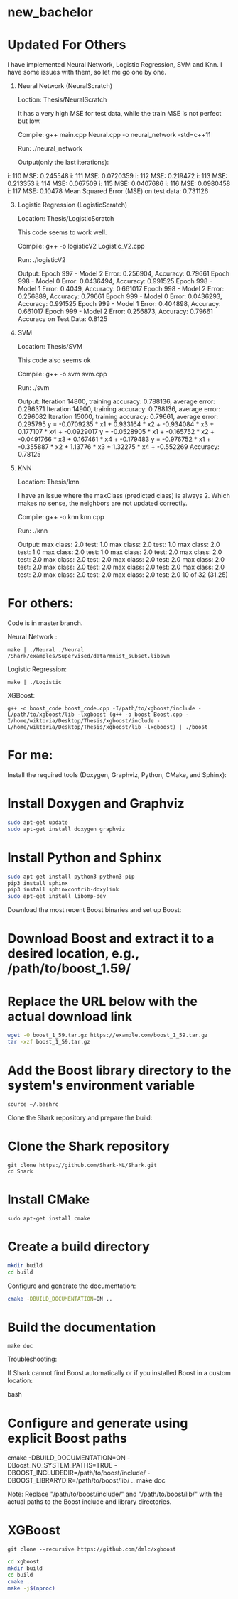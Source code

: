 # new_bachelor

# Updated For Others
I have implemented Neural Network, Logistic Regression, SVM and Knn. I have some issues with them, so let me go one by one.

1. Neural Network (NeuralScratch)
   
   Loction: Thesis/NeuralScratch
   
   It has a very high MSE for test data, while the train MSE is not perfect but low.
   
   Compile: g++ main.cpp Neural.cpp -o neural_network -std=c++11
   
   Run: ./neural_network
   
   Output(only the last iterations):
   
i: 110 MSE: 0.245548
i: 111 MSE: 0.0720359
i: 112 MSE: 0.219472
i: 113 MSE: 0.213353
i: 114 MSE: 0.067509
i: 115 MSE: 0.0407686
i: 116 MSE: 0.0980458
i: 117 MSE: 0.10478
Mean Squared Error (MSE) on test data: 0.731126

3. Logistic Regression (LogisticScratch)
   
   Location: Thesis/LogisticScratch
   
   This code seems to work well.
   
   Compile: g++ -o logisticV2 Logistic_V2.cpp
   
   Run: ./logisticV2
   
   Output:
Epoch 997 - Model 2 Error: 0.256904, Accuracy: 0.79661
Epoch 998 - Model 0 Error: 0.0436494, Accuracy: 0.991525
Epoch 998 - Model 1 Error: 0.4049, Accuracy: 0.661017
Epoch 998 - Model 2 Error: 0.256889, Accuracy: 0.79661
Epoch 999 - Model 0 Error: 0.0436293, Accuracy: 0.991525
Epoch 999 - Model 1 Error: 0.404898, Accuracy: 0.661017
Epoch 999 - Model 2 Error: 0.256873, Accuracy: 0.79661
Accuracy on Test Data: 0.8125

5. SVM
   
   Location: Thesis/SVM
   
   This code also seems ok
   
   Compile: g++ -o svm svm.cpp
   
   Run: ./svm
   
   Output:
Iteration 14800, training accuracy: 0.788136, average error: 0.296371
Iteration 14900, training accuracy: 0.788136, average error: 0.296082
Iteration 15000, training accuracy: 0.79661, average error: 0.295795
y = -0.0709235 * x1 + 0.933164 * x2 + -0.934084 * x3 + 0.177107 * x4 + -0.0929017
y = -0.0528905 * x1 + -0.165752 * x2 + -0.0491766 * x3 + 0.167461 * x4 + -0.179483
y = -0.976752 * x1 + -0.355887 * x2 + 1.13776 * x3 + 1.32275 * x4 + -0.552269
Accuracy: 0.78125

7. KNN
   
   Location: Thesis/knn
   
   I have an issue where the maxClass (predicted class) is always 2. Which makes no sense, the neighbors are not updated correctly.
   
   Compile: g++ -o knn knn.cpp
   
   Run: ./knn
   
   Output:
max class: 2.0 test: 1.0
max class: 2.0 test: 1.0
max class: 2.0 test: 1.0
max class: 2.0 test: 1.0
max class: 2.0 test: 2.0
max class: 2.0 test: 2.0
max class: 2.0 test: 2.0
max class: 2.0 test: 2.0
max class: 2.0 test: 2.0
max class: 2.0 test: 2.0
max class: 2.0 test: 2.0
max class: 2.0 test: 2.0
max class: 2.0 test: 2.0
max class: 2.0 test: 2.0
10 of 32 (31.25)




# For others:

Code is in master branch.

Neural Network :
 ```
 make | ./Neural ./Neural /Shark/examples/Supervised/data/mnist_subset.libsvm
```
Logistic Regression: 
```
make | ./Logistic
```
XGBoost:
```
g++ -o boost_code boost_code.cpp -I/path/to/xgboost/include -L/path/to/xgboost/lib -lxgboost (g++ -o boost Boost.cpp -I/home/wiktoria/Desktop/Thesis/xgboost/include -L/home/wiktoria/Desktop/Thesis/xgboost/lib -lxgboost) | ./boost
```
# For me:
Install the required tools (Doxygen, Graphviz, Python, CMake, and Sphinx):


# Install Doxygen and Graphviz
```bash
sudo apt-get update
sudo apt-get install doxygen graphviz
```
# Install Python and Sphinx
```bash
sudo apt-get install python3 python3-pip
pip3 install sphinx
pip3 install sphinxcontrib-doxylink
sudo apt-get install libomp-dev
```
Download the most recent Boost binaries and set up Boost:


# Download Boost and extract it to a desired location, e.g., /path/to/boost_1.59/
# Replace the URL below with the actual download link   
```bash
wget -O boost_1_59.tar.gz https://example.com/boost_1_59.tar.gz
tar -xzf boost_1_59.tar.gz
```
# Add the Boost library directory to the system's environment variable
```echo 'export BOOST_LIBRARYDIR=/path/to/boost_1.59/lib64-msvc-12.0' >> ~/.bashrc
source ~/.bashrc
```
Clone the Shark repository and prepare the build:


# Clone the Shark repository
```
git clone https://github.com/Shark-ML/Shark.git
cd Shark
```
# Install CMake
```
sudo apt-get install cmake
```
# Create a build directory
```bash
mkdir build
cd build
```
Configure and generate the documentation:

```bash
cmake -DBUILD_DOCUMENTATION=ON ..
```
# Build the documentation
```
make doc
```
Troubleshooting:

If Shark cannot find Boost automatically or if you installed Boost in a custom location:

bash

# Configure and generate using explicit Boost paths
cmake -DBUILD_DOCUMENTATION=ON -DBoost_NO_SYSTEM_PATHS=TRUE -DBOOST_INCLUDEDIR=/path/to/boost/include/ -DBOOST_LIBRARYDIR=/path/to/boost/lib/ ..
make doc

Note: Replace "/path/to/boost/include/" and "/path/to/boost/lib/" with the actual paths to the Boost include and library directories.

# XGBoost
```
git clone --recursive https://github.com/dmlc/xgboost
```
```bash
cd xgboost
mkdir build
cd build
cmake ..
make -j$(nproc)
```

